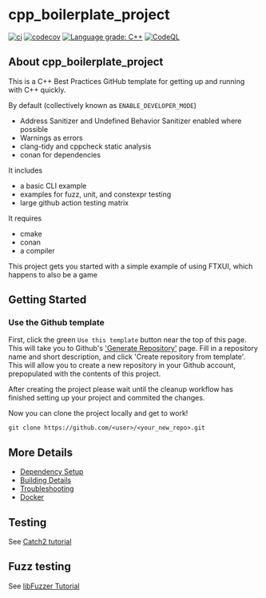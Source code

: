 # cpp_boilerplate_project

[![ci](https://github.com/cpp-best-practices/cpp_boilerplate_project/actions/workflows/ci.yml/badge.svg)](https://github.com/cpp-best-practices/cpp_boilerplate_project/actions/workflows/ci.yml)
[![codecov](https://codecov.io/gh/cpp-best-practices/cpp_boilerplate_project/branch/main/graph/badge.svg)](https://codecov.io/gh/cpp-best-practices/cpp_boilerplate_project)
[![Language grade: C++](https://img.shields.io/lgtm/grade/cpp/github/cpp-best-practices/cpp_boilerplate_project)](https://lgtm.com/projects/g/cpp-best-practices/cpp_boilerplate_project/context:cpp)
[![CodeQL](https://github.com/cpp-best-practices/cpp_boilerplate_project/actions/workflows/codeql-analysis.yml/badge.svg)](https://github.com/cpp-best-practices/cpp_boilerplate_project/actions/workflows/codeql-analysis.yml)

## About cpp_boilerplate_project

This is a C++ Best Practices GitHub template for getting up and running with C++ quickly.

By default (collectively known as `ENABLE_DEVELOPER_MODE`)

 * Address Sanitizer and Undefined Behavior Sanitizer enabled where possible
 * Warnings as errors
 * clang-tidy and cppcheck static analysis
 * conan for dependencies

It includes

 * a basic CLI example
 * examples for fuzz, unit, and constexpr testing
 * large github action testing matrix

It requires

 * cmake
 * conan
 * a compiler


This project gets you started with a simple example of using FTXUI, which happens to also be a game


## Getting Started

### Use the Github template
First, click the green `Use this template` button near the top of this page.
This will take you to Github's ['Generate Repository'](https://github.com/cpp-best-practices/cpp_boilerplate_project/generate) page.
Fill in a repository name and short description, and click 'Create repository from template'.
This will allow you to create a new repository in your Github account,
prepopulated with the contents of this project.

After creating the project please wait until the cleanup workflow has finished 
setting up your project and commited the changes.

Now you can clone the project locally and get to work!

    git clone https://github.com/<user>/<your_new_repo>.git

## More Details

 * [Dependency Setup](README_dependencies.md)
 * [Building Details](README_building.md)
 * [Troubleshooting](README_troubleshooting.md)
 * [Docker](README_docker.md)

## Testing

See [Catch2 tutorial](https://github.com/catchorg/Catch2/blob/master/docs/tutorial.md)

## Fuzz testing

See [libFuzzer Tutorial](https://github.com/google/fuzzing/blob/master/tutorial/libFuzzerTutorial.md)



